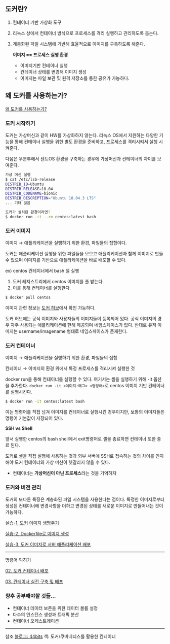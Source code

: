 ## 도커란?

1. 컨테이너 기반 가상화 도구
2. 리눅스 상에서 컨테이너 방식으로 프로세스를 격리 실행하고 관리하도록 돕는다.
3. 계층화된 파일 시스템에 기반해 효율적으로 이미지를 구축하도록 해준다.

    **이미지 == 프로세스 실행 환경**

    - 이미지기반 컨테이너 실행
    - 컨테이너 상태를 변경해 이미지 생성
    - 이미지는 파일 보관 및 원격 저장소를 통한 공유가 가능하다.

## 왜 도커를 사용하는가?

[왜 도커를 사용하는가?](Why-Use-Docker.md)

### 도커 시작하기

도커는 가상머신과 같이 HW를 가상화하지 않는다. 리눅스 OS에서 지원하는 다양한 기능을 통해 컨테이너 실행을 위한 별도 환경을 준비하고, 프로세스를 격리시켜서 실행 시켜준다.

다음은 우분투에서 센트OS 환경을 구축하는 경우에 가상머신과 컨테이너의 차이를 보여준다.

```bash
가상 머신 실행
$ cat /etc/lsb-release
DISTRIB_ID=Ubuntu
DISTRIB_RELEASE=18.04
DISTRIB_CODENAME=bionic
DISTRIB_DESCRIPTION="Ubuntu 18.04.3 LTS"
... 기타 많음

도커가 설치된 환경이라면?
$ docker run -it --rm centos:latest bash
```

### 도커 이미지

이미지 → 애플리케이션을 실행하기 위한 환경, 파일들의 집합이다.

도커는 애플리케이션 실행을 위한 파일들을 모으고 애플리케이션과 함께 이미지로 만들 수 있으며 이미지를 기반으로 애플리케이션을 바로 배포할 수 있다.

ex) centos 컨테이너에서 bash 셸 실행

1. 도커 레지스트리에서 centos 이미지를 풀 받는다.
2. 이를 통해 컨테이너를 실행한다.

```bash
$ docker pull centos
```

이미지 관련 정보는 [도커 허브](https://hub.docker.com/_/centos)에서 확인 가능하다.

도커 허브에는 공식 이미지와 사용자들의 이미지들이 등록되어 있다. 공식 이미지의 경우 자주 사용되는 애플리케이션에 한해 제공되며 네임스페이스가 없다. 반대로 유저 이미지는 username/imagename 형태로 네임스페이스가 존재한다.

### 도커 컨테이너

이미지 → 애플리케이션을 실행하기 위한 환경, 파일들의 집합

컨테이너 → 이미지의 환경 위에서 특정 프로세스를 격리시켜 실행한 것

docker run을 통해 컨테이너를 실행할 수 있다. 여기서는 셸을 실행하기 위해 -it 옵션을 추가한다. `docker run -it <이미지:태그> <명령어>`로 centos 이미지 기반 컨테이너를 실행시킨다.

```bash
$ docker run -it centos:latest bash
```

이는 명령어를 직접 넘겨 이미지를 컨테이너로 실행시킨 경우이지만, 보통의 이미지들은 명령어 기본값이 저장되어 있다.

**SSH vs Shell**

앞서 실행한 centos의 bash shell에서 exit명령어로 셸을 종료하면 컨테이너 또한 종료 된다.

도커로 셸을 직접 실행해 사용하는 것과 외부 서버에 SSH로 접속하는 것의 차이를 인지해야 도커 컨테이너와 가상 머신이 헷갈리지 않을 수 있다.

- 컨테이너는 **가상머신이 아닌 프로세스**라는 것을 기억하자

### 도커와 버전 관리

도커의 또다른 특징은 계층화된 파일 시스템을 사용한다는 점이다. 특정한 이미지로부터 생성된 컨테이너에 변경사항을 더하고 변경된 상태를 새로운 이미지로 만들어내는 것이 가능하다.

[실습-1, 도커 이미지 생명주기](practice/practice1.md)

[실습-2, Dockerfile로 이미지 생성](practice/practice2.md)

[실습-3, 도커 이미지로 서버 애플리케이션 배포](practice/practice3.md)

---

명령어 익히기

[02. 도커 컨테이너 배포](practice/cmd-practice2.md)

[03. 컨테이너 실전 구축 및 배포](practice/cmd-practice3.md)

### 향후 공부해야할 것들...
- 컨테이너 데이터 보존을 위한 데이터 볼륨 설정
- 다수의 인스턴스 생성과 트래픽 분산
- 컨테이너 오케스트레이션
---

참조
[블로그: 44bits](https://www.44bits.io/ko/post/easy-deploy-with-docker)
책: 도커/쿠버네티스를 활용한 컨테이너